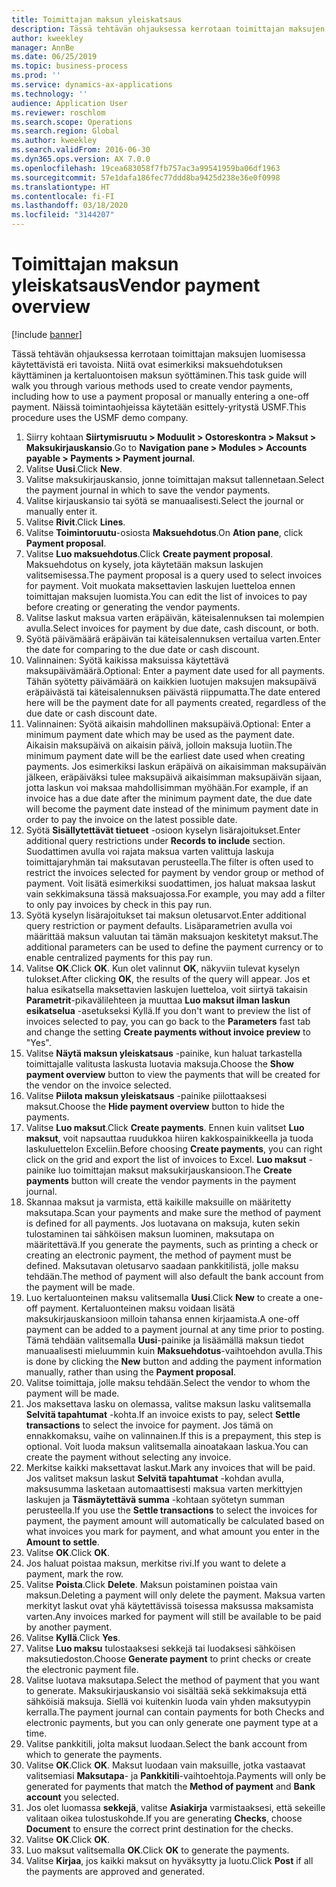 ```yaml
---
title: Toimittajan maksun yleiskatsaus
description: Tässä tehtävän ohjauksessa kerrotaan toimittajan maksujen luomisessa käytettävistä eri tavoista. Niitä ovat esimerkiksi maksuehdotuksen käyttäminen ja kertaluontoisen maksun syöttäminen.
author: kweekley
manager: AnnBe
ms.date: 06/25/2019
ms.topic: business-process
ms.prod: ''
ms.service: dynamics-ax-applications
ms.technology: ''
audience: Application User
ms.reviewer: roschlom
ms.search.scope: Operations
ms.search.region: Global
ms.author: kweekley
ms.search.validFrom: 2016-06-30
ms.dyn365.ops.version: AX 7.0.0
ms.openlocfilehash: 19cea683058f7fb757ac3a99541959ba06df1963
ms.sourcegitcommit: 57e1dafa186fec77ddd8ba9425d238e36e0f0998
ms.translationtype: HT
ms.contentlocale: fi-FI
ms.lasthandoff: 03/18/2020
ms.locfileid: "3144207"
---
```

# <a name="vendor-payment-overview"></a><span data-ttu-id="f2db2-103">Toimittajan maksun yleiskatsaus</span><span class="sxs-lookup"><span data-stu-id="f2db2-103">Vendor payment overview</span></span>

[!include [banner](../../includes/banner.md)]

<span data-ttu-id="f2db2-104">Tässä tehtävän ohjauksessa kerrotaan toimittajan maksujen luomisessa käytettävistä eri tavoista. Niitä ovat esimerkiksi maksuehdotuksen käyttäminen ja kertaluontoisen maksun syöttäminen.</span><span class="sxs-lookup"><span data-stu-id="f2db2-104">This task guide will walk you through various methods used to create vendor payments, including how to use a payment proposal or manually entering a one-off payment.</span></span> <span data-ttu-id="f2db2-105">Näissä toimintaohjeissa käytetään esittely-yritystä USMF.</span><span class="sxs-lookup"><span data-stu-id="f2db2-105">This procedure uses the USMF demo company.</span></span>

1. <span data-ttu-id="f2db2-106">Siirry kohtaan **Siirtymisruutu > Moduulit > Ostoreskontra > Maksut > Maksukirjauskansio**.</span><span class="sxs-lookup"><span data-stu-id="f2db2-106">Go to **Navigation pane > Modules > Accounts payable > Payments > Payment journal**.</span></span>
2. <span data-ttu-id="f2db2-107">Valitse **Uusi**.</span><span class="sxs-lookup"><span data-stu-id="f2db2-107">Click **New**.</span></span>
3. <span data-ttu-id="f2db2-108">Valitse maksukirjauskansio, jonne toimittajan maksut tallennetaan.</span><span class="sxs-lookup"><span data-stu-id="f2db2-108">Select the payment journal in which to save the vendor payments.</span></span> 
4. <span data-ttu-id="f2db2-109">Valitse kirjauskansio tai syötä se manuaalisesti.</span><span class="sxs-lookup"><span data-stu-id="f2db2-109">Select the journal or manually enter it.</span></span>
5. <span data-ttu-id="f2db2-110">Valitse **Rivit**.</span><span class="sxs-lookup"><span data-stu-id="f2db2-110">Click **Lines**.</span></span>
6. <span data-ttu-id="f2db2-111">Valitse **Toimintoruutu**-osiosta **Maksuehdotus**.</span><span class="sxs-lookup"><span data-stu-id="f2db2-111">On **Ation pane**, click **Payment proposal**.</span></span>
7. <span data-ttu-id="f2db2-112">Valitse **Luo maksuehdotus**.</span><span class="sxs-lookup"><span data-stu-id="f2db2-112">Click **Create payment proposal**.</span></span> <span data-ttu-id="f2db2-113">Maksuehdotus on kysely, jota käytetään maksun laskujen valitsemisessa.</span><span class="sxs-lookup"><span data-stu-id="f2db2-113">The payment proposal is a query used to select invoices for payment.</span></span> <span data-ttu-id="f2db2-114">Voit muokata maksettavien laskujen luetteloa ennen toimittajan maksujen luomista.</span><span class="sxs-lookup"><span data-stu-id="f2db2-114">You can edit the list of invoices to pay before creating or generating the vendor payments.</span></span>
8. <span data-ttu-id="f2db2-115">Valitse laskut maksua varten eräpäivän, käteisalennuksen tai molempien avulla.</span><span class="sxs-lookup"><span data-stu-id="f2db2-115">Select invoices for payment by due date, cash discount, or both.</span></span> 
9. <span data-ttu-id="f2db2-116">Syötä päivämäärä eräpäivän tai käteisalennuksen vertailua varten.</span><span class="sxs-lookup"><span data-stu-id="f2db2-116">Enter the date for comparing to the due date or cash discount.</span></span> 
10. <span data-ttu-id="f2db2-117">Valinnainen: Syötä kaikissa maksuissa käytettävä maksupäivämäärä.</span><span class="sxs-lookup"><span data-stu-id="f2db2-117">Optional: Enter a payment date used for all payments.</span></span> <span data-ttu-id="f2db2-118">Tähän syötetty päivämäärä on kaikkien luotujen maksujen maksupäivä eräpäivästä tai käteisalennuksen päivästä riippumatta.</span><span class="sxs-lookup"><span data-stu-id="f2db2-118">The date entered here will be the payment date for all payments created, regardless of the due date or cash discount date.</span></span>  
11. <span data-ttu-id="f2db2-119">Valinnainen: Syötä aikaisin mahdollinen maksupäivä.</span><span class="sxs-lookup"><span data-stu-id="f2db2-119">Optional: Enter a minimum payment date which may be used as the payment date.</span></span> <span data-ttu-id="f2db2-120">Aikaisin maksupäivä on aikaisin päivä, jolloin maksuja luotiin.</span><span class="sxs-lookup"><span data-stu-id="f2db2-120">The minimum payment date will be the earliest date used when creating payments.</span></span> <span data-ttu-id="f2db2-121">Jos esimerkiksi laskun eräpäivä on aikaisimman maksupäivän jälkeen, eräpäiväksi tulee maksupäivä aikaisimman maksupäivän sijaan, jotta laskun voi maksaa mahdollisimman myöhään.</span><span class="sxs-lookup"><span data-stu-id="f2db2-121">For example, if an invoice has a due date after the minimum payment date, the due date will become the payment date instead of the minimum payment date in order to pay the invoice on the latest possible date.</span></span>
12. <span data-ttu-id="f2db2-122">Syötä **Sisällytettävät tietueet** -osioon kyselyn lisärajoitukset.</span><span class="sxs-lookup"><span data-stu-id="f2db2-122">Enter additional query restrictions under **Records to include** section.</span></span> <span data-ttu-id="f2db2-123">Suodattimen avulla voi rajata maksua varten valittuja laskuja toimittajaryhmän tai maksutavan perusteella.</span><span class="sxs-lookup"><span data-stu-id="f2db2-123">The filter is often used to restrict the invoices selected for payment by vendor group or method of payment.</span></span> <span data-ttu-id="f2db2-124">Voit lisätä esimerkiksi suodattimen, jos haluat maksaa laskut vain sekkimaksuna tässä maksuajossa.</span><span class="sxs-lookup"><span data-stu-id="f2db2-124">For example, you may add a filter to only pay invoices by check in this pay run.</span></span>
13. <span data-ttu-id="f2db2-125">Syötä kyselyn lisärajoitukset tai maksun oletusarvot.</span><span class="sxs-lookup"><span data-stu-id="f2db2-125">Enter additional query restriction or payment defaults.</span></span> <span data-ttu-id="f2db2-126">Lisäparametrien avulla voi määrittää maksun valuutan tai tämän maksuajon keskitetyt maksut.</span><span class="sxs-lookup"><span data-stu-id="f2db2-126">The additional parameters can be used to define the payment currency or to enable centralized payments for this pay run.</span></span>  
14. <span data-ttu-id="f2db2-127">Valitse **OK**.</span><span class="sxs-lookup"><span data-stu-id="f2db2-127">Click **OK**.</span></span> <span data-ttu-id="f2db2-128">Kun olet valinnut **OK**, näkyviin tulevat kyselyn tulokset.</span><span class="sxs-lookup"><span data-stu-id="f2db2-128">After clicking **OK**, the results of the query will appear.</span></span> <span data-ttu-id="f2db2-129">Jos et halua esikatsella maksettavien laskujen luetteloa, voit siirtyä takaisin **Parametrit**-pikavälilehteen ja muuttaa **Luo maksut ilman laskun esikatselua** -asetukseksi Kyllä.</span><span class="sxs-lookup"><span data-stu-id="f2db2-129">If you don't want to preview the list of invoices selected to pay, you can go back to the **Parameters** fast tab and change the setting **Create payments without invoice preview** to "Yes".</span></span>  
15. <span data-ttu-id="f2db2-130">Valitse **Näytä maksun yleiskatsaus** -painike, kun haluat tarkastella toimittajalle valitusta laskusta luotavia maksuja.</span><span class="sxs-lookup"><span data-stu-id="f2db2-130">Choose the **Show payment overview** button to view the payments that will be created for the vendor on the invoice selected.</span></span>
16. <span data-ttu-id="f2db2-131">Valitse **Piilota maksun yleiskatsaus** -painike piilottaaksesi maksut.</span><span class="sxs-lookup"><span data-stu-id="f2db2-131">Choose the **Hide payment overview** button to hide the payments.</span></span> 
17. <span data-ttu-id="f2db2-132">Valitse **Luo maksut**.</span><span class="sxs-lookup"><span data-stu-id="f2db2-132">Click **Create payments**.</span></span> <span data-ttu-id="f2db2-133">Ennen kuin valitset **Luo maksut**, voit napsauttaa ruudukkoa hiiren kakkospainikkeella ja tuoda laskuluettelon Exceliin.</span><span class="sxs-lookup"><span data-stu-id="f2db2-133">Before choosing **Create payments**, you can right click on the grid and export the list of invoices to Excel.</span></span> <span data-ttu-id="f2db2-134">**Luo maksut** -painike luo toimittajan maksut maksukirjauskansioon.</span><span class="sxs-lookup"><span data-stu-id="f2db2-134">The **Create payments** button will create the vendor payments in the payment journal.</span></span>  
18. <span data-ttu-id="f2db2-135">Skannaa maksut ja varmista, että kaikille maksuille on määritetty maksutapa.</span><span class="sxs-lookup"><span data-stu-id="f2db2-135">Scan your payments and make sure the method of payment is defined for all payments.</span></span> <span data-ttu-id="f2db2-136">Jos luotavana on maksuja, kuten sekin tulostaminen tai sähköisen maksun luominen, maksutapa on määritettävä.</span><span class="sxs-lookup"><span data-stu-id="f2db2-136">If you generate the payments, such as printing a check or creating an electronic payment, the method of payment must be defined.</span></span> <span data-ttu-id="f2db2-137">Maksutavan oletusarvo saadaan pankkitilistä, jolle maksu tehdään.</span><span class="sxs-lookup"><span data-stu-id="f2db2-137">The method of payment will also default the bank account from the payment will be made.</span></span>  
19. <span data-ttu-id="f2db2-138">Luo kertaluonteinen maksu valitsemalla **Uusi**.</span><span class="sxs-lookup"><span data-stu-id="f2db2-138">Click **New** to create a one-off payment.</span></span> <span data-ttu-id="f2db2-139">Kertaluonteinen maksu voidaan lisätä maksukirjauskansioon milloin tahansa ennen kirjaamista.</span><span class="sxs-lookup"><span data-stu-id="f2db2-139">A one-off payment can be added to a payment journal at any time prior to posting.</span></span> <span data-ttu-id="f2db2-140">Tämä tehdään valitsemalla **Uusi**-painike ja lisäämällä maksun tiedot manuaalisesti mieluummin kuin **Maksuehdotus**-vaihtoehdon avulla.</span><span class="sxs-lookup"><span data-stu-id="f2db2-140">This is done by clicking the **New** button and adding the payment information manually, rather than using the **Payment proposal**.</span></span>  
20. <span data-ttu-id="f2db2-141">Valitse toimittaja, jolle maksu tehdään.</span><span class="sxs-lookup"><span data-stu-id="f2db2-141">Select the vendor to whom the payment will be made.</span></span>
21. <span data-ttu-id="f2db2-142">Jos maksettava lasku on olemassa, valitse maksun lasku valitsemalla **Selvitä tapahtumat** -kohta.</span><span class="sxs-lookup"><span data-stu-id="f2db2-142">If an invoice exists to pay, select **Settle transactions** to select the invoice for payment.</span></span> <span data-ttu-id="f2db2-143">Jos tämä on ennakkomaksu, vaihe on valinnainen.</span><span class="sxs-lookup"><span data-stu-id="f2db2-143">If this is a prepayment, this step is optional.</span></span> <span data-ttu-id="f2db2-144">Voit luoda maksun valitsemalla ainoatakaan laskua.</span><span class="sxs-lookup"><span data-stu-id="f2db2-144">You can create the payment without selecting any invoice.</span></span> 
22. <span data-ttu-id="f2db2-145">Merkitse kaikki maksettavat laskut.</span><span class="sxs-lookup"><span data-stu-id="f2db2-145">Mark any invoices that will be paid.</span></span> <span data-ttu-id="f2db2-146">Jos valitset maksun laskut **Selvitä tapahtumat** -kohdan avulla, maksusumma lasketaan automaattisesti maksua varten merkittyjen laskujen ja **Täsmäytettävä summa** -kohtaan syötetyn summan perusteella.</span><span class="sxs-lookup"><span data-stu-id="f2db2-146">If you use the **Settle transactions** to select the invoices for payment, the payment amount will automatically be calculated based on what invoices you mark for payment, and what amount you enter in the **Amount to settle**.</span></span>
23. <span data-ttu-id="f2db2-147">Valitse **OK**.</span><span class="sxs-lookup"><span data-stu-id="f2db2-147">Click **OK**.</span></span>
24. <span data-ttu-id="f2db2-148">Jos haluat poistaa maksun, merkitse rivi.</span><span class="sxs-lookup"><span data-stu-id="f2db2-148">If you want to delete a payment, mark the row.</span></span>
25. <span data-ttu-id="f2db2-149">Valitse **Poista**.</span><span class="sxs-lookup"><span data-stu-id="f2db2-149">Click **Delete**.</span></span> <span data-ttu-id="f2db2-150">Maksun poistaminen poistaa vain maksun.</span><span class="sxs-lookup"><span data-stu-id="f2db2-150">Deleting a payment will only delete the payment.</span></span> <span data-ttu-id="f2db2-151">Maksua varten merkityt laskut ovat yhä käytettävissä toisessa maksussa maksamista varten.</span><span class="sxs-lookup"><span data-stu-id="f2db2-151">Any invoices marked for payment will still be available to be paid by another payment.</span></span>
26. <span data-ttu-id="f2db2-152">Valitse **Kyllä**.</span><span class="sxs-lookup"><span data-stu-id="f2db2-152">Click **Yes**.</span></span>
27. <span data-ttu-id="f2db2-153">Valitse **Luo maksu** tulostaaksesi sekkejä tai luodaksesi sähköisen maksutiedoston.</span><span class="sxs-lookup"><span data-stu-id="f2db2-153">Choose **Generate payment** to print checks or create the electronic payment file.</span></span>
28. <span data-ttu-id="f2db2-154">Valitse luotava maksutapa.</span><span class="sxs-lookup"><span data-stu-id="f2db2-154">Select the method of payment that you want to generate.</span></span> <span data-ttu-id="f2db2-155">Maksukirjauskansio voi sisältää sekä sekkimaksuja että sähköisiä maksuja. Siellä voi kuitenkin luoda vain yhden maksutyypin kerralla.</span><span class="sxs-lookup"><span data-stu-id="f2db2-155">The payment journal can contain payments for both Checks and electronic payments, but you can only generate one payment type at a time.</span></span>
29. <span data-ttu-id="f2db2-156">Valitse pankkitili, jolta maksut luodaan.</span><span class="sxs-lookup"><span data-stu-id="f2db2-156">Select the bank account from which to generate the payments.</span></span>
30. <span data-ttu-id="f2db2-157">Valitse **OK**.</span><span class="sxs-lookup"><span data-stu-id="f2db2-157">Click **OK**.</span></span> <span data-ttu-id="f2db2-158">Maksut luodaan vain maksuille, jotka vastaavat valitsemiasi **Maksutapa**- ja **Pankkitili**-vaihtoehtoja.</span><span class="sxs-lookup"><span data-stu-id="f2db2-158">Payments will only be generated for payments that match the **Method of payment** and **Bank account** you selected.</span></span>
31. <span data-ttu-id="f2db2-159">Jos olet luomassa **sekkejä**, valitse **Asiakirja** varmistaaksesi, että sekeille valitaan oikea tulostuskohde.</span><span class="sxs-lookup"><span data-stu-id="f2db2-159">If you are generating **Checks**, choose **Document** to ensure the correct print destination for the checks.</span></span>
32. <span data-ttu-id="f2db2-160">Valitse **OK**.</span><span class="sxs-lookup"><span data-stu-id="f2db2-160">Click **OK**.</span></span>
33. <span data-ttu-id="f2db2-161">Luo maksut valitsemalla **OK**.</span><span class="sxs-lookup"><span data-stu-id="f2db2-161">Click **OK** to generate the payments.</span></span>
34. <span data-ttu-id="f2db2-162">Valitse **Kirjaa**, jos kaikki maksut on hyväksytty ja luotu.</span><span class="sxs-lookup"><span data-stu-id="f2db2-162">Click **Post** if all the payments are approved and generated.</span></span> 

